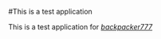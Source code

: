 #This is a test application

This is a test application for
[*backpacker777*](http://www.bakpacker.com)
